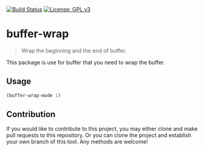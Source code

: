 [![Build Status](https://travis-ci.com/jcs090218/buffer-wrap.svg?branch=master)](https://travis-ci.com/jcs090218/buffer-wrap)
[![License: GPL v3](https://img.shields.io/badge/License-GPL%20v3-blue.svg)](https://www.gnu.org/licenses/gpl-3.0)


# buffer-wrap
> Wrap the beginning and the end of buffer.

This package is use for buffer that you need to wrap the buffer.

## Usage

```el
(buffer-wrap-mode 1)
```

## Contribution

If you would like to contribute to this project, you may either 
clone and make pull requests to this repository. Or you can 
clone the project and establish your own branch of this tool. 
Any methods are welcome!
